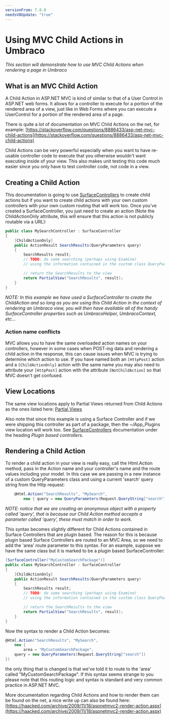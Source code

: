 ```yaml
---
versionFrom: 7.0.0
needsV8Update: "true"
---
```


# Using MVC Child Actions in Umbraco

_This section will demonstrate how to use MVC Child Actions when rendering a page in Umbraco_ 

## What is an MVC Child Action

A Child Action in ASP.NET MVC is kind of similar to that of a User Control in ASP.NET web forms. It allows for a controller to execute for a portion of the rendered area of a view, just like in Web Forms where you can execute a UserControl for a portion of the rendered area of a page.

There is quite a lot of documentation on MVC Child Actions on the net, for example: [https://stackoverflow.com/questions/8886433/asp-net-mvc-child-actions](https://stackoverflow.com/questions/8886433/asp-net-mvc-child-actions)

Child Actions can be very powerful especially when you want to have re-usable controller code to execute that you otherwise wouldn't want executing inside of your view. This also makes unit testing this code much easier since you only have to test controller code, not code in a view.

## Creating a Child Action

This documentation is going to use [SurfaceControllers](surface-controllers.md) to create child actions but if you want to create child actions with your own custom controllers with your own custom routing that will work too. Once you've created a SurfaceController, you just need to create an action (Note the ChildActionOnly attribute, this will ensure that this action is not publicly routable via a URL):

```csharp
public class MySearchController : SurfaceController
{
    [ChildActionOnly]
    public ActionResult SearchResults(QueryParameters query)
    {
        SearchResults result;
        // TODO: do some searching (perhaps using Examine)
        // using the information contained in the custom class QueryParameters

        // return the SearchResults to the view
        return PartialView("SearchResults", result);
    }
}
```

*NOTE: In this example we have used a SurfaceController to create the ChildAction and so long as you are using this Child Action in the context of rendering an Umbraco view, you will then have available all of the handy SurfaceController properties such as UmbracoHelper, UmbracoContext, etc...*

### Action name conflicts

MVC allows you to have the same overloaded action names on your controllers, however in some cases when POST-ing data and rendering a child action in the response, this can cause issues when MVC is trying to determine which action to use. If you have named both an `[HttpPost]` action and a `[ChildActionOnly]` action with the same name you may also need to attribute your `[HttpPost]` action with the attribute `[NotChildAction]` so that MVC doesn't get confused.

## View Locations

The same view locations apply to Partial Views returned from Child Actions as the ones listed here: [Partial Views](partial-views.md)

Also note that since this example is using a Surface Controller and if we were shipping this controller as part of a package, then the ~/App_Plugins view location will work too. See  [SurfaceControllers](surface-controllers.md) documentation under the heading *Plugin based controllers*.

## Rendering a Child Action

To render a child action in your view is really easy, call the Html.Action method, pass in the Action name and your controller's name and the route values including your model. In this case we are passing in a new instance of a custom QueryParameters class and using a current 'search' query string from the Http request:

```csharp
    @Html.Action("SearchResults", "MySearch",
        new { query = new QueryParameters(Request.QueryString["search"]) })
```

*NOTE: notice that we are creating an anonymous object with a property called 'query', that is because our Child Action method accepts a parameter called 'query', these must match in order to work.*

This syntax becomes slightly different for Child Actions contained in Surface Controllers that are plugin based. The reason for this is because plugin based Surface Controllers are routed to an MVC Area, so we need to add the 'area' route parameter to this syntax. For an example, suppose we have the same class but it is marked to be a plugin based SurfaceController:

```csharp
[SurfaceController("MyCustomSearchPackage")]
public class MySearchController : SurfaceController
{
    [ChildActionOnly]
    public ActionResult SearchResults(QueryParameters query)
    {
        SearchResults result;
        // TODO: do some searching (perhaps using Examine)
        // using the information contained in the custom class QueryParameters

        // return the SearchResults to the view
        return PartialView("SearchResults", result);
    }
}
```

Now the syntax to render a Child Action becomes:

```csharp
@Html.Action("SearchResults", "MySearch",
    new {
        area = "MyCustomSearchPackage",
    query = new QueryParameters(Request.QueryString["search"])
})
```

the only thing that is changed is that we've told it to route to the 'area' called "MyCustomSearchPackage". If this syntax seems strange to you please note that this routing logic and syntax is standard and very common practice in ASP.NET MVC.

More documentation regarding Child Actions and how to render them can be found on the net, a nice write up can also be found here: [https://haacked.com/archive/2009/11/18/aspnetmvc2-render-action.aspx](https://haacked.com/archive/2009/11/18/aspnetmvc2-render-action.aspx)
